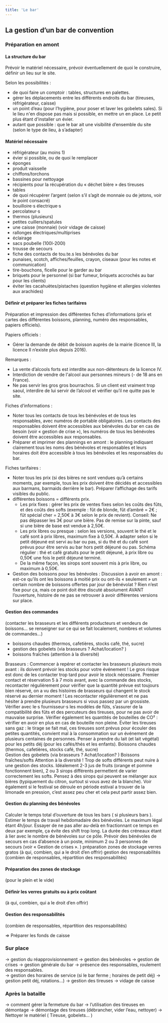 ```yaml
---
title: 'Le bar'
---
```


## La gestion d’un bar de convention

### Préparation en amont

#### La structure du bar
Prévoir le matériel nécessaire, prévoir éventuellement de quoi le construire, définir un lieu sur le site. 

Selon les possibilités : 
- de quoi faire un comptoir : tables, structures en palettes. 
- gérer les déplacements entre les différents endroits du bar (tireuses, réfrigérateur, caisse)
- un point d’eau (pour l’hygiène, pour poser et laver les gobelets sales). Si le lieu n'en dispose pas mais si possible, en mettre un en place. Le petit plus étant d'installer un évier. 
- autant que possible : que le bar ait une visibilité d’ensemble du site (selon le type de lieu, à s’adapter)

#### Matériel nécessaire
- réfrigérateur (au moins 1)
- évier si possible, ou de quoi le remplacer
- éponges
- produit vaisselle
- chiffons/torchons
- bassines pour nettoyage
- récipients pour la récupération du « déchet bière » des tireuses
- tables
- de quoi récupérer l’argent (selon s’il s’agit de monnaie ou de jetons, voir le point consacré)
- bouilloire⋅s électrique⋅s
- percolateur⋅s
- thermos (plusieurs)
- petites cuillers/spatules
- une caisse (monnaie) (voir vidage de caisse)
- rallonges électriques/multiprises
- éclairage
- sacs poubelle (100l-200l)
- trousse de secours
- fiche des contacts de tou.te.s les bénévoles du bar
- punaises, scotch, affiches/feuilles, crayon, ciseaux (pour les notes et communication)
- tire-bouchons, ficelle pour le garder au bar
- briquets pour le personnel (si bar fumeur, briquets accrochés au bar pour les clients)
- éviter les cacahuètes/pistaches (question hygiène et allergies violentes aux arachides)

#### Définir et préparer les fiches tarifaires

Préparation et impression des différentes fiches d’informations (prix et cartes des différentes boissons, planning, numéro des responsables, papiers officiels).

Papiers officiels :
- Gérer la demande de débit de boisson auprès de la mairie (licence III, la licence II n’existe plus depuis 2016). 

Remarques : 
- La vente d’alcools forts est interdite aux non-détenteurs de la licence IV.
- Interdiction de vendre de l'alcool aux personnes mineurs (- de 18 ans en France).
- Ne pas servir les gros gros bourrachos. Si un client est vraiment trop saoul, interdire de lui servir de l’alcool et vérifier qu’il ne quitte pas le site.

Fiches d’informations :
- Noter tous les contacts de tous les bénévoles et de tous les responsables, avec numéros de portable obligatoires. Les contacts des responsables doivent être accessibles aux bénévoles du bar en cas de besoin (voir « gestion de crise »), les numéros de tous les bénévoles doivent être accessibles aux responsables. 
- Préparer et imprimer des plannings en amont : le planning indiquant clairement tous les noms des bénévoles et responsables et leurs horaires doit être accessible à tous les bénévoles et les responsables du bar. 

Fiches tarifaires :
- Noter tous les prix (si des bières ne sont vendues qu’à certains moments, par exemple, tous les prix doivent être décidés et accessibles aux barmans, barmaids derrière le bar). Préparer l’affichage des tarifs visibles du public.
- différentes boissons = différents prix.
	+ Les prix fixes : gérer les prix de ventes fixes selon les coûts des fûts, et des coûts des softs (exemple : fût de blonde, fût d’ambré = 2€ ; fût spécial cher = 2,50€ à 3€ selon le prix de revient). Conseil: Ne pas dépasser les 3€ pour une bière. Pas de remise sur la pinte, sauf si une bière de base est vendue à 2,50€. 
	+ Les prix libres ou presque : selon les versions, souvent le thé et le café sont à prix libres, maximum fixe à 0,50€. À adapter selon si le petit déjeuné est servi au bar ou pas, si du thé et du café sont prévus pour être servis au bar hors petit déjeuné ou pas. Schéma régulier : thé et café gratuits pour le petit déjeuné, à prix libre ou 0,50€ une fois le petit déjeuné terminé.
	+ De la même façon, les sirops sont souvent mis à prix libre, ou maximum à 0,50€.
- Gestion des boissons pour les bénévoles :
Discussion à avoir en amont : est-ce qu’ils ont les boissons à moitié prix ou ont-ils « seulement » un certain nombre de boissons offertes par jour de bénévolat ? Rien n’est fixe pour ça, mais ce point doit être discuté absolument AVANT l’ouverture, histoire de ne pas se retrouver à avoir différentes versions sur place. 

#### Gestion des commandes 
(contacter les brasseurs et les différents producteurs et vendeurs de boissons... se renseigner sur ce qui se fait localement, nombres et volumes de commandes…)
- boissons chaudes (thermos, cafetières, stocks café, thé, sucre)
- gestion des gobelets (via brasseurs ? Achat/location? )
- boissons fraîches (attention à la diversité)

Brasseurs :
Commencer à repérer et contacter les brasseurs plusieurs mois avant : ils doivent prévoir les stocks pour votre événement ! Le gros risque est donc de les contacter trop tard pour avoir le stock nécessaire. Premier contact et réservation 5 à 7 mois avant, avec la commande des stocks, recontacter régulièrement pour vérifier que la quantité prévue est toujours bien réservé, on a vu des histoires de brasseurs qui changent le stock réservé au dernier moment ! Les recontacter régulièrement et ne pas hésiter à prendre plusieurs brasseurs si vous passez par un grossiste.
Vérifier avec le⋅s fournisseur⋅s les modèles de fûts, s’assurer de la compatibilité des fûts et des percuteurs des tireuses, pour ne pas avoir de mauvaise surprise. 
Vérifier également les quantités de bouteilles de CO² : vérifier en avoir en plus en cas de bouteille non pleine.
Éviter les tireuses sans gaz : le tirage se fait mal, ces tireuses sont prévus pour écouler des petites quantités, convient mal à la consommation sur un événement de plusieurs centaines de personnes.
 Penser à prendre du lait (et lait végétal) pour les petits déj (pour les cafés/thés et les enfants).
 Boissons chaudes (thermos, cafetières, stocks café, thé, sucre)    
 Gestion des gobelets (via brasseurs ? Achat/location? )
 Boissons fraîches/softs
Attention à la diversité ! Trop de softs différents peut nuire à une gestion des stocks. Idéalement 2-3 jus de fruits (orange et pomme fonctionnent bien), 2 ou 3 sirops différents permettent de varier correctement les softs. Pensez à des sirops qui peuvent se mélanger aux bières (typiquement du citron, surtout si vous avez de la blanche). Voir également si le festival se déroule en période estival a trouver de la limonade en pression, c’est assez peu cher et cela peut partir assez bien. 

#### Gestion du planning des bénévoles

Calculer le temps total d’ouverture de tous les bars ( si plusieurs bars ). 
Estimer le temps de travail hebdomadaire des bénévoles. Le maximum légal étant 4h/jour. Essayer de ne pas aller au-delà en fractionnant ce temps en deux par exemple, ça évite des shift trop long. La durée des créneaux étant à lier avec le nombre de bénévoles sur ce pôle. Prévoir des bénévoles de secours en cas d’absence à un poste, minimum 2 ou 3 personnes de secours (voir « Gestion de crises ». )
préparation zones de stockage
verres gratos (à qui, combien, qui a le droit d’en offrir)
gestion des responsabilités (combien de responsables, répartition des responsabilités) 

#### Préparation des zones de stockage
(pour le plein et le vide)

#### Définir les verres gratuits ou à prix coûtant
(à qui, combien, qui a le droit d’en offrir)

#### Gestion des responsabilités
(combien de responsables, répartition des responsabilités) 

=> Préparer les fonds de caisse

### Sur place
→ gestion du réapprovisionnement 
→ gestion des bénévoles
→ gestion de crises 
→ gestion générale du bar 
    → présence des responsables, roulement des responsables.  
    → gestion des horaires de service (si le bar ferme ; horaires de petit déj)
    → gestion petit déj, rotations…)
    → gestion des tireuses
→ vidage de caisse


### Après la bataille
→ comment gérer la fermeture du bar
→ l’utilisation des tireuses en démontage
→ démontage des tireuses (débrancher, vider l’eau, nettoyer)
→ Nettoyer le matériel ( Tireuse, gobelets… ) 